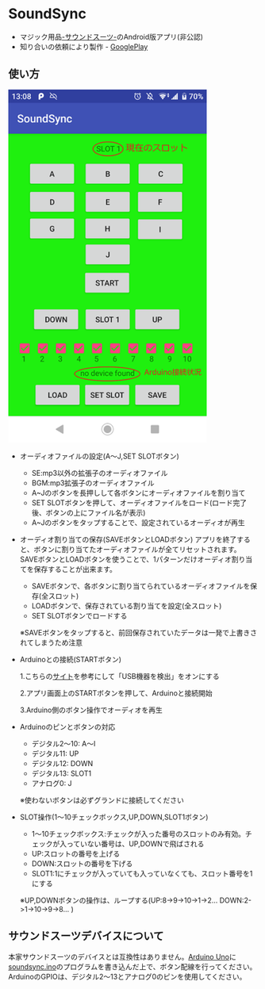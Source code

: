 # SoundSync
+ マジック用品[-サウンドスーツ-](https://soundsuit.com/?pid=89316951)のAndroid版アプリ(非公認)
+ 知り合いの依頼により製作 - [GooglePlay](https://play.google.com/store/apps/details?id=com.test.kan.soundsync&hl=ja)

## 使い方
<img src="https://github.com/kan-fumihito/SoundSync/blob/master/screen.png" width=400px>

+ オーディオファイルの設定(A～J,SET SLOTボタン)
  - SE:mp3以外の拡張子のオーディオファイル
  - BGM:mp3拡張子のオーディオファイル
  - A~Jのボタンを長押しして各ボタンにオーディオファイルを割り当て
  - SET SLOTボタンを押して、オーディオファイルをロード(ロード完了後、ボタンの上にファイル名が表示)
  - A~Jのボタンをタップすることで、設定されているオーディオが再生


+ オーディオ割り当ての保存(SAVEボタンとLOADボタン)
アプリを終了すると、ボタンに割り当てたオーディオファイルが全てリセットされます。SAVEボタンとLOADボタンを使うことで、1パターンだけオーディオ割り当てを保存することが出来ます。
  - SAVEボタンで、各ボタンに割り当てられているオーディオファイルを保存(全スロット)
  - LOADボタンで、保存されている割り当てを設定(全スロット)
  - SET SLOTボタンでロードする
  
  ※SAVEボタンをタップすると、前回保存されていたデータは一発で上書きされてしまうため注意
  
  
+ Arduinoとの接続(STARTボタン)

  1.こちらの[サイト](https://ehbtj.com/info/serial-monitor-android-apps/)を参考にして「USB機器を検出」をオンにする
  
  2.アプリ画面上のSTARTボタンを押して、Arduinoと接続開始
  
  3.Arduino側のボタン操作でオーディオを再生

 
+ Arduinoのピンとボタンの対応
  - デジタル2～10: A～I
  - デジタル11: UP
  - デジタル12: DOWN
  - デジタル13: SLOT1
  - アナログ0: J
  
  ※使わないボタンは必ずグランドに接続してください
 
 
+ SLOT操作(1～10チェックボックス,UP,DOWN,SLOT1ボタン)
  - 1～10チェックボックス:チェックが入った番号のスロットのみ有効。チェックが入っていない番号は、UP,DOWNで飛ばされる
  - UP:スロットの番号を上げる
  - DOWN:スロットの番号を下げる
  - SLOT1:1にチェックが入っていても入っていなくても、スロット番号を1にする
  
  ※UP,DOWNボタンの操作は、ループする(UP:8->9->10->1->2... DOWN:2->1->10->9->8... )



## サウンドスーツデバイスについて
本家サウンドスーツのデバイスとは互換性はありません。[Arduino Uno](http://akizukidenshi.com/catalog/g/gM-07385/)に[soundsync.ino](https://github.com/kan-fumihito/SoundSync/blob/master/arduino/soundsync.ino)のプログラムを書き込んだ上で、ボタン配線を行ってください。
ArduinoのGPIOは、デジタル2～13とアナログ0のピンを使用してください。
